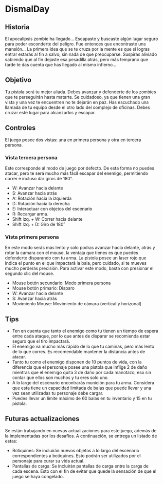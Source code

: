 # DismalDay

## Historia
El apocalipsis zombie ha llegado... Escapaste y buscaste algún lugar seguro para poder esconderte del peligro. Fue entonces que encontraste una mansión... La primera idea que se te cruza por la mente es que si logras entrar estarás al fin a salvo, sin nada de que preocuparse. Suspiras aliviado sabiendo que al fin dejaste esa pesadilla atrás, pero más temprano que tarde te das cuenta que has llegado al mismo infierno...

## Objetivo
Tu pistola será tu mejor aliada. Debes avanzar y defenderte de los zombies que te perseguirán hasta matarte. Se cuidadoso, ya que tienen una gran vista y una vez te encuentren no te dejarán en paz. Has escuchado una llamada de tu equipo desde el otro lado del complejo de oficinas. Debes cruzar este lugar para alcanzarlos y escapar.

## Controles
El juego posee dos vistas: una en primera persona y otra en tercera persona.

### Vista tercera persona
Este corresponde al modo de juego por defecto. De esta forma no puedes atacar, pero te será mucho más fácil escapar del enemigo, permitiendo correr e incluso dar giros de 180°.

- W: Avanzar hacia delante
- S: Avanzar hacia atrás
- A: Rotación hacia la izquierda
- D: Rotación hacia la derecha
- E: Interactuar con objetos del escenario
- R: Recargar arma.
- Shift Izq. + W: Correr hacia delante
- Shift Izq. + D: Giro de 180°

### Vista primera persona
En este modo serás más lento y solo podras avanzar hacía delante, atrás y rotar la camara con el mouse, la ventaja que tienes es que puedes defenderte disparando con tu arma. La pistola posee un laser rojo que indica el punto en el que impactará la bala, pero cuidado, si te mueves mucho perderás precisión. Para activar este modo, basta con presionar el segundo clic del mouse.

- Mouse botón secundario: Modo primera persona
- Mouse botón primario: Disparo
- W: Avanzar hacia delante
- S: Avanzar hacia atrás
- Movimiento Mouse: Movimiento de cámara (vertical y horizonal)

## Tips

- Ten en cuenta que tanto el enemigo como tu tienen un tiempo de espera entre cada ataque, por lo que antes de disparar se recomienda estar seguro que el tiro impactará.
- El enemigo va mucho más rápido de lo que tu caminas, pero más lento de lo que corres. Es recomendable mantener la distancia antes de atacar.
- Tanto tu como el enemigo disponen de 10 puntos de vida, con la diferencia que el personaje posee una pistola que inflige 2 de daño mientras que el enemigo quita 3 de daño por cada manotazo, eso sin contar que ellos son muchos y tu eres solo uno.
- A lo largo del escenario encontrarás munición para tu arma. Considera que esta tiene un capacidad limitada de balas que puede llevar y una vez sean utilizadas tu personaje debe cargar.
- Puedes llevar un límite máximo de 60 balas en tu inventario y 15 en tu pistola.

## Futuras actualizaciones

Se están trabajando en nuevas actualizaciones para este juego, además de la implementadas por los desafíos. A continuación, se entrega un listado de estas:
- Botiquines: Se incluirán nuevos objetos a lo largo del escenario correspondientes a botiquines. Esto podrán ser utilizados por el personaje para curar su vida actual.
- Pantallas de carga: Se incluirán pantallas de carga entre la carga de cada escena. Esto con el fin de evitar que quede la sensación de que el juego se haya congelado.
